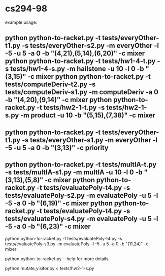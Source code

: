 cs294-98
========

example usage: 

python python-to-racket.py -t tests/everyOther-t1.py -s tests/everyOther-s2.py -m everyOther -l -5 -u 5 -a 0 -b "(4,21),(5,14),(6,20)" -c mixer
python python-to-racket.py -t tests/hw1-4-t.py -s tests/hw1-4-s.py -m hailstone -u 10 -l 0 -b "(3,15)" -c mixer
python python-to-racket.py -t tests/computeDeriv-t2.py -s tests/computeDeriv-s1.py -m computeDeriv -a 0 -b "(4,20),(9,14)" -c mixer
python python-to-racket.py -t tests/hw2-1-t.py -s tests/hw2-1-s.py -m product -u 10 -b "(5,15),(7,38)" -c mixer
-------------------------------------------
python python-to-racket.py -t tests/everyOther-t1.py -s tests/everyOther-s1.py -m everyOther -l -5 -u 5 -a 0 -b "(3,13)" -c priority
-------------------------------------------
python python-to-racket.py -t tests/multIA-t.py -s tests/multIA-s1.py -m multIA -u 10 -l 0 -b "(3,13),(5,8)" -c mixer
python python-to-racket.py -t tests/evaluatePoly-t4.py -s tests/evaluatePoly-s2.py -m evaluatePoly -u 5 -l -5 -a 0 -b "(6,19)" -c mixer
python python-to-racket.py -t tests/evaluatePoly-t4.py -s tests/evaluatePoly-s4.py -m evaluatePoly -u 5 -l -5 -a 0 -b "(6,23)" -c mixer
-------------------------------------------
python python-to-racket.py -t tests/evaluatePoly-t4.py -s tests/evaluatePoly-s3.py -m evaluatePoly -l -5 -u 5 -a 0 -b "(11,24)" -c mixer


python python-to-racket.py --help for more details

python mutate_visitor.py < tests/hw2-1-s.py
